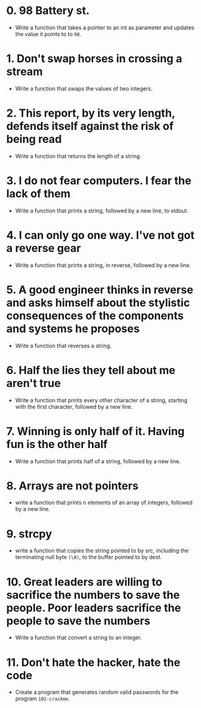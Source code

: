 # 0. 98 Battery st.
* Write a function that takes a pointer to an int as parameter and updates the value it points to to `98`.
# 1. Don't swap horses in crossing a stream
* Write a function that swaps the values of two integers.
# 2. This report, by its very length, defends itself against the risk of being read
* Write a function that returns the length of a string.
# 3. I do not fear computers. I fear the lack of them
* Write a function that prints a string, followed by a new line, to stdout.
# 4. I can only go one way. I've not got a reverse gear
* Write a function that prints a string, in reverse, followed by a new line.
# 5. A good engineer thinks in reverse and asks himself about the stylistic consequences of the components and systems he proposes
* Write a function that reverses a string.
# 6. Half the lies they tell about me aren't true
* Write a function that prints every other character of a string, starting with the first character, followed by a new line.
# 7. Winning is only half of it. Having fun is the other half
* Write a function that prints half of a string, followed by a new line.
# 8. Arrays are not pointers
* write a function that prints n elements of an array of integers, followed by a new line.
# 9. strcpy
* write a function that copies the string pointed to by src, including the terminating null byte `(\0)`, to the buffer pointed to by dest.
# 10. Great leaders are willing to sacrifice the numbers to save the people. Poor leaders sacrifice the people to save the numbers
* Write a function that convert a string to an integer.
# 11. Don't hate the hacker, hate the code
* Create a program that generates random valid passwords for the program `101-crackme`.
